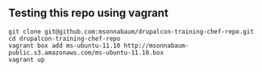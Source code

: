 ## Testing this repo using vagrant

    git clone git@github.com:msonnabaum/drupalcon-training-chef-repo.git
    cd drupalcon-training-chef-repo
    vagrant box add ms-ubuntu-11.10 http://msonnabaum-public.s3.amazonaws.com/ms-ubuntu-11.10.box
    vagrant up
